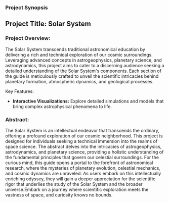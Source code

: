 ### Project Synopsis
## Project Title: Solar System

### Project Overview:
The Solar System  transcends traditional astronomical education by delivering a rich and technical exploration of our cosmic surroundings. Leveraging advanced concepts in astrogeophysics, planetary science, and astrodynamics, this project aims to cater to a discerning audience seeking a detailed understanding of the Solar System's components. Each section of the guide is meticulously crafted to unveil the scientific intricacies behind planetary formation, atmospheric dynamics, and geological processes.

Key Features:
- **Interactive Visualizations:** Explore detailed simulations and models that bring complex astrophysical phenomena to life.

### Abstract:
The Solar System  is an intellectual endeavor that transcends the ordinary, offering a profound exploration of our cosmic neighborhood. This project is designed for individuals seeking a technical immersion into the realms of space science. The abstract delves into the intricacies of astrogeophysics, astrodynamics, and planetary science, providing a holistic understanding of the fundamental principles that govern our celestial surroundings.
For the curious mind, this guide opens a portal to the forefront of astronomical research, where the mysteries of planetary evolution, celestial mechanics, and cosmic dynamics are unraveled. As users embark on this intellectually enriching odyssey, they will gain a deeper appreciation for the scientific rigor that underlies the study of the Solar System and the broader universe.Embark on a journey where scientific exploration meets the vastness of space, and curiosity knows no bounds.
